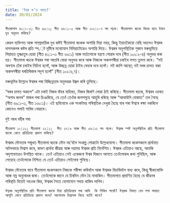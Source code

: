 ```yaml
---
title: 'ঈশ্বৰ ক’ত আছে?'
date: 30/01/2024
---
```


`গীতমালাল ৪২:১-৩; দীত ৬৩:১; গীত ৬৯:১-৩ আৰু গীত ১০২:১-৭ পদ পঢ়ক। গীতমালাল ৰচকে কিহৰ বাবে ইমান দুখ অনুভব কৰিছে?`

কেৱল ব্যক্তিগত আৰু সাম্প্ৰদায়িক দুখ কষ্টই গীতমালা ৰচকক অশান্তি দিয়া নহয়, কিন্তু ইয়াতকৈয়ো বেছি নহলেও ঈশ্বৰৰ দাসসকলৰ কষ্টৰ প্ৰতি স্প,্‌ট দৃষ্টিৰে মনোযোগ নিদিয়াটোৱেও অশান্তি দিয়ে। ঈশ্বৰৰ অনুপস্থিতিক শুকান মৰুভূমিয়ে পিয়াহত তৃষ্ণাতুৰ হোৱা  (গীত ৪২:১-৩ গীত ৬৩:১) আৰু মৰ্ত্যলোকে যন্ত্ৰণা পোৱাৰ দৰে  (গীত ১০২:২-৪) অনুভৱ কৰা হয়। গীতমালা ৰচকে ঈশ্বৰৰ পৰা আতৰি যোৱা অনুভৱ কৰে আৰু নিজকে অকলশৰীয়া চৰাইৰ লগত তুলনা কৰে। “মই অৰণ্যৰ ঢেঁৰা চৰাইৰ নিচিনা হলোঁ, আৰু উচ্ছন্ন হোৱা ঠাইৰ ফেচাৰ দৰে হলোঁ। মই জাগি আছো; মই ঘৰৰ চালত থকা অকলশৰীয়া ঘৰচিৰিকাৰ সদৃশ হলোঁ”  (গীত ১০২:৬,৭)।

মৰুভূমিৰ উল্লেখে ঈশ্বৰৰ পৰা বিচ্ছিন্নতাৰ অনুভৱক উজ্বল কৰি তুলিছে।

“ঘৰৰ চালত অকলে” এটা চৰাই নিজৰ বাঁহৰ বাহিৰত, নিজৰ জিৰণি লোৱা ঠাই কৰিছে। গীতমালা ৰচকে, ঈশ্বৰৰ ওচৰত “অগাধ জলৰ” মাজৰ পৰা চিঞৰিছে, যে তেওঁ তেওঁক জলসমূহে আহুৰি ধৰিছে আৰু “আথাউনি বোকাত” তল গৈছে  (গীত ৬৯:১-৩, গীত ১৩০:১)। এই ছবিবোৰে এক সংকটময় পৰিস্থতিক দেখুৱা হৈছে যাৰ পৰা ঈশ্বৰে ৰক্ষা নকৰিলে কোনেও পলাই সাৰিব নোৱাৰে।

দুই নম্বৰ বহীৰ পৰা

`গীতমালা ১০:১২; গীতমালা ২২:১;  গীত ২৭:৯ আৰু গীত ৩৯:১২ পদ পঢ়ক। ঈশ্বৰৰ স্পষ্ট অনুপস্থিতিৰ প্ৰতি গীতমালা ৰচকে কেনে প্ৰতিক্ৰিয়া প্ৰকাশ কৰিছে?`

ঈশ্বৰৰ মৌনতাৰ সন্মুখত গীতমালা ৰচকে মৌন নহ’বলৈ সংকল্প লোৱাটো উল্লেখযোগ্য। গীতমালা ৰচকসকলে প্ৰাৰ্থনাত অটলভাৱে বিশ্বাস কৰে, কাৰণ প্ৰাৰ্থনা জীৱন্ত আৰু দয়াময় ঈশ্বৰৰ প্ৰতি নিৰ্দেশিত। ঈশ্বৰৰ এতিয়াও আছে, আনকি অদৃশ্যভাৱেও উপস্থিত থাকে। তেওঁ এতিয়াও সেই একেজনা ঈশ্বৰ যিজনে আগতে তেওঁলোকৰ কথা শুনিছিল, আৰু সেয়েহে তেওঁলোকে নিশ্চিত যে তেওঁ এতিয়াও সেইবোৰ শুনিছে।

ঈশ্বৰৰ মৌনতাৰ বাবে গীতমালা ৰচকসকলে নিজকে পৰীক্ষা কৰিবলৈ আৰু ঈশ্বৰক বিচাৰিবলৈ বাধ্য কৰে, কিন্তু স্বীকাৰোক্তি আৰু নম্ৰ অনুৰোধৰ দ্বাৰা। তেওঁলোকে জানে যে চিৰদিন মৌন হৈ নাথাকিব। গীতমালাত প্ৰমাণিত হৈছে যে জীৱনৰ পৰিস্থতি যিয়েই নহওক কিয়, ঈশ্বৰৰ সৈতে যোগাযোগ সদায় থাকিব লাগিব।

`ঈশ্বৰৰ অনুপস্থিতিৰ প্ৰতি গীতমালা ৰচকে দিয়া প্ৰতিক্ৰিয়াৰ পৰা আমি  কি শিকিব পাৰোঁ? ঈশ্বৰক নিমাত যেন লগা সময়ত আপুনি কেনে প্ৰতিক্ৰিয়া প্ৰকাশ কৰে? আপোনাৰ বিশ্বাসক কিহে বৰ্তাই ৰাখে?`